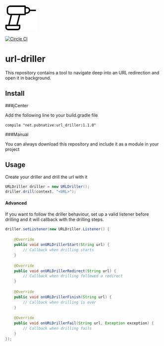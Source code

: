![driller icon](url-driller.png)

[![Circle CI](https://circleci.com/gh/pubnative/url-driller/tree/master.svg?style=shield)](https://circleci.com/gh/pubnative/url-driller/tree/master)

# url-driller


This repository contains a tool to navigate deep into an URL redirection and open it in background.

## Install

###jCenter

Add the following line to your build.gradle file

`compile "net.pubnative:url_driller:1.1.0"`

###Manual

You can always download this repository and include it as a module in your project

## Usage

Create your driller and drill the url with it

```java
URLDriller driller = new URLDriller();
driller.drill(context, "<URL>");
```

#### Advanced

If you want to follow the driller behaviour, set up a valid listener before drilling and it will callback with the drilling steps.

```java
driller.setListener(new URLDriller.Listener() {

    @Override
    public void onURLDrillerStart(String url) {
        // Callback when drilling starts            
    }

    @Override
    public void onURLDrillerRedirect(String url) {
        // Callback when drilling followed a redirect
    }

    @Override
    public void onURLDrillerFinish(String url) {
        // Callback when drilling is over
    }

    @Override
    public void onURLDrillerFail(String url, Exception exception) {
        // Callback when drilling fails
    }
});
```
